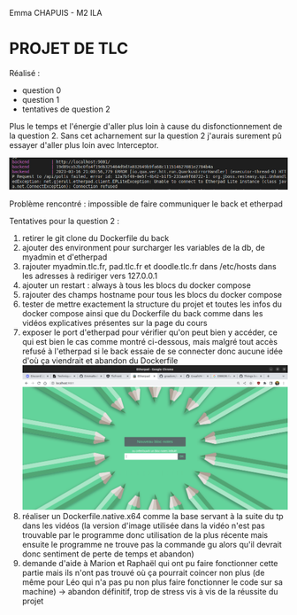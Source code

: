 Emma CHAPUIS - M2 ILA

# PROJET DE TLC


Réalisé : 
- question 0
- question 1
- tentatives de question 2


Plus le temps et l'énergie d'aller plus loin à cause du disfonctionnement de la question 2. Sans cet acharnement sur la question 2 j'aurais surement pû essayer d'aller plus loin avec Interceptor.

![screen erreur](./resources/erreur.png)

Problème rencontré : impossible de faire communiquer le back et etherpad


Tentatives pour la question 2 :
1) retirer le git clone du Dockerfile du back
2) ajouter des environment pour surcharger les variables de la db, de myadmin et d'etherpad
3) rajouter myadmin.tlc.fr, pad.tlc.fr et doodle.tlc.fr dans /etc/hosts dans les adresses à rediriger vers 127.0.0.1
4) ajouter un restart : always à tous les blocs du docker compose
5) rajouter des champs hostname pour tous les blocs du docker compose
6) tester de mettre exactement la structure du projet et toutes les infos du docker compose ainsi que du Dockerfile du back comme dans les vidéos explicatives présentes sur la page du cours
7) exposer le port d'etherpad pour vérifier qu'on peut bien y accéder, ce qui est bien le cas comme montré ci-dessous, mais malgré tout accès refusé à l'etherpad si le back essaie de se connecter donc aucune idée d'où ça viendrait et abandon du Dockerfile 
![acces etherpad](./resources/etherpad.png)
8) réaliser un Dockerfile.native.x64 comme la base servant à la suite du tp dans les vidéos (la version d'image utilisée dans la vidéo n'est pas trouvable par le programme donc utilisation de la plus récente mais ensuite le programme ne trouve pas la commande gu alors qu'il devrait donc sentiment de perte de temps et abandon)
9) demande d'aide à Marion et Raphaël qui ont pu faire fonctionner cette partie mais ils n'ont pas trouvé où ça pourrait coincer non plus (de même pour Léo qui n'a pas pu non plus faire fonctionner le code sur sa machine) -> abandon définitif, trop de stress vis à vis de la réussite du projet
